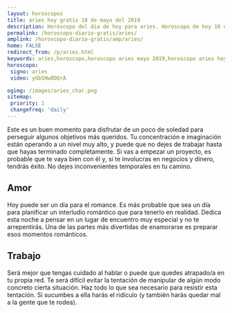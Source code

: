 ```yaml
---
layout: horoscopos
title: aries hoy gratis 18 de mayo del 2019 
description: Horóscopo del dia de hoy para aries. Horoscopo de hoy 18 de mayo del 2019. Las predicciones de amor, trabajo, vida personal gratis.
permalink: /horoscopo-diario-gratis/aries/
amplink: /horoscopo-diario-gratis/amp/aries/
home: FALSE
redirect_from: /p/aries.html
keywords: aries,horoscopo,horoscopo aries mayo 2019,horoscopo aries hoy,tarot aries mayo 2019,horoscopo aries,tarot aries hoy,horoscopo de hoy,horoscopo diario,tarot del amor,horoscopo de hoy aries,horoscopo diario del tarot, Horoscopo de hoy aries 18 de mayo del 2019,horóscopo del día,signos zodiacales 2019, el horoscopo de hoy
horoscopo:
 signo: aries
 video: yGbSHw0DQrA

ogimg: /images/aries_char.png
sitemap:
 priority: 1
 changefreq: 'daily'
---
```



Este es un buen momento para disfrutar de un poco de soledad para perseguir algunos objetivos más queridos. Tu concentración e imaginación están operando a un nivel muy alto, y puede que no dejes de trabajar hasta que hayas terminado completamente. Si vas a empezar un proyecto, es probable que te vaya bien con él y, si te involucras en negocios y dinero, tendrás éxito. No dejes inconvenientes temporales en tu camino.

## Amor

Hoy puede ser un día para el romance. Es más probable que sea un día para planificar un interludio romántico que para tenerlo en realidad. Dedica esta noche a pensar en un lugar de encuentro muy especial y no te arrepentirás. Una de las partes más divertidas de enamorarse es preparar esos momentos románticos.

## Trabajo

Será mejor que tengas cuidado al hablar o puede que quedes atrapado/a en tu propia red. Te será difícil evitar la tentación de manipular de algún modo concreto cierta situación. Haz todo lo que sea necesario para resistir esta tentación. Si sucumbes a ella harás el ridículo (y también harás quedar mal a la gente que te rodea).